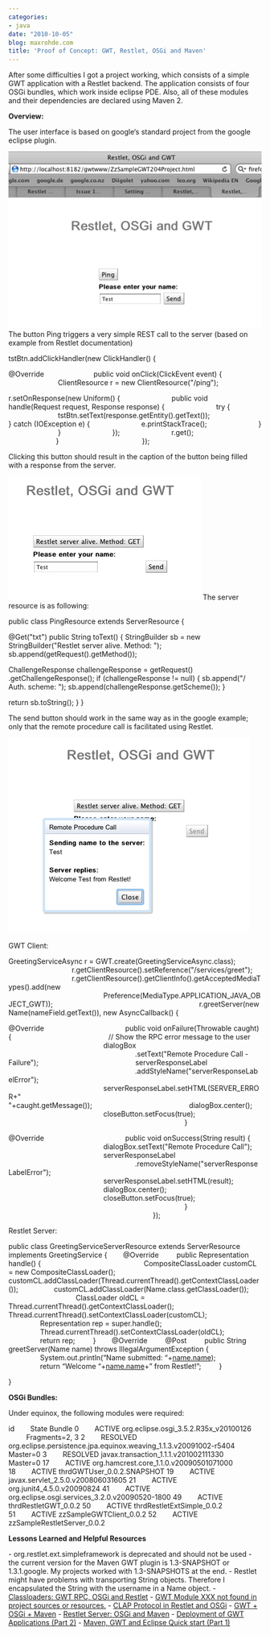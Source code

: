 ```yaml
---
categories:
- java
date: "2010-10-05"
blog: maxrohde.com
title: 'Proof of Concept: GWT, Restlet, OSGi and Maven'
---
```


After some difficulties I got a project working, which consists of a simple GWT application with a Restlet backend. The application consists of four OSGi bundles, which work inside eclipse PDE. Also, all of these modules and their dependencies are declared using Maven 2.

**Overview:**

The user interface is based on google‘s standard project from the google eclipse plugin.

![bildschirmfoto2010-10-06um12-52-25.png](images/bildschirmfoto2010-10-06um12-52-25.png) The button Ping triggers a very simple REST call to the server (based on example from Restlet documentation)

tstBtn.addClickHandler(new ClickHandler() {

@Override                         public void onClick(ClickEvent event) {                          ClientResource r = new ClientResource("/ping");

r.setOnResponse(new Uniform() {                          public void handle(Request request, Response response) {                          try {                          tstBtn.setText(response.getEntity().getText());                          } catch (IOException e) {                          e.printStackTrace();                          }                          }                          });                          r.get();                                                          }                                          });

Clicking this button should result in the caption of the button being filled with a response from the server.

![bildschirmfoto2010-10-06um12-55-30.png](images/bildschirmfoto2010-10-06um12-55-30.png) The server resource is as following:

public class PingResource extends ServerResource {

@Get("txt") public String toText() { StringBuilder sb = new StringBuilder("Restlet server alive. Method: "); sb.append(getRequest().getMethod());

ChallengeResponse challengeResponse = getRequest() .getChallengeResponse(); if (challengeResponse != null) { sb.append("/ Auth. scheme: "); sb.append(challengeResponse.getScheme()); }

return sb.toString(); } }

The send button should work in the same way as in the google example; only that the remote procedure call is facilitated using Restlet.

![bildschirmfoto2010-10-06um12-58-54.png](images/bildschirmfoto2010-10-06um12-58-54.png)

GWT Client:

GreetingServiceAsync r = GWT.create(GreetingServiceAsync.class);                                 r.getClientResource().setReference("/services/greet");                                 r.getClientResource().getClientInfo().getAcceptedMediaTypes().add(new                                                 Preference<MediaType>(MediaType.APPLICATION_JAVA_OBJECT_GWT));                                                                          r.greetServer(new Name(nameField.getText()), new AsyncCallback<String>() {

@Override                                         public void onFailure(Throwable caught) {                                                 // Show the RPC error message to the user                                                 dialogBox                                                                 .setText("Remote Procedure Call - Failure");                                                 serverResponseLabel                                                                 .addStyleName("serverResponseLabelError");                                                 serverResponseLabel.setHTML(SERVER_ERROR+"<br/>"+caught.getMessage());                                                 dialogBox.center();                                                 closeButton.setFocus(true);                                                                                          }

@Override                                         public void onSuccess(String result) {                                                 dialogBox.setText("Remote Procedure Call");                                                 serverResponseLabel                                                                 .removeStyleName("serverResponseLabelError");                                                 serverResponseLabel.setHTML(result);                                                 dialogBox.center();                                                 closeButton.setFocus(true);                                                                                          }                                                                          });

Restlet Server:

public class GreetingServiceServerResource extends ServerResource implements GreetingService {        @Override         public Representation handle() {                                                    CompositeClassLoader customCL = new CompositeClassLoader();                  customCL.addClassLoader(Thread.currentThread().getContextClassLoader());                  customCL.addClassLoader(Name.class.getClassLoader());                                   ClassLoader oldCL = Thread.currentThread().getContextClassLoader();                  Thread.currentThread().setContextClassLoader(customCL);                                  Representation rep = super.handle();                                  Thread.currentThread().setContextClassLoader(oldCL);                                  return rep;         }        @Override         @Post         public String greetServer(Name name) throws IllegalArgumentException {                 System.out.println(“Name submitted: “+[name.name](http://name.name));                 return “Welcome “+[name.name](http://name.name)+” from Restlet!”;         }

}

**OSGi Bundles:**

Under equinox, the following modules were required:

id        State Bundle 0        ACTIVE org.eclipse.osgi_3.5.2.R35x_v20100126          Fragments=2, 3 2        RESOLVED org.eclipse.persistence.jpa.equinox.weaving_1.1.3.v20091002-r5404          Master=0 3        RESOLVED javax.transaction_1.1.1.v201002111330          Master=0 17        ACTIVE org.hamcrest.core_1.1.0.v20090501071000 18        ACTIVE thrdGWTUser_0.0.2.SNAPSHOT 19        ACTIVE javax.servlet_2.5.0.v200806031605 21        ACTIVE org.junit4_4.5.0.v20090824 41        ACTIVE org.eclipse.osgi.services_3.2.0.v20090520-1800 49        ACTIVE thrdRestletGWT_0.0.2 50        ACTIVE thrdRestletExtSimple_0.0.2 51        ACTIVE zzSampleGWTClient_0.0.2 52        ACTIVE zzSampleRestletServer_0.0.2

**Lessons Learned and Helpful Resources**

\- org.restlet.ext.simpleframework is deprecated and should not be used - the current version for the Maven GWT plugin is 1.3-SNAPSHOT or 1.3.1.google. My projects worked with 1.3-SNAPSHOTS at the end. - Restlet might have problems with transporting String objects. Therefore I encapsulated the String with the username in a Name object. - [Classloaders: GWT RPC, OSGi and Restlet](http://maxrohde.com/2010/10/06/classloaders-gwt-rpc-osgi-and-restlet/) - [GWT Module XXX not found in project sources or resources.](http://maxrohde.com/2010/10/05/gwt-module-xxx-not-found-in-project-sources-or-resources/) - [CLAP Protocol in Restlet and OSGi](http://maxrohde.com/2010/09/29/clap-protocol-in-restlet-and-osgi/) - [GWT + OSGi + Maven](http://maxrohde.com/2010/09/25/gwt-osgi-maven/) - [Restlet Server: OSGi and Maven](http://maxrohde.com/2010/09/19/restlet-server-osgi-and-maven/) - [Deployment of GWT Applications (Part 2)](http://maxrohde.com/2010/09/19/deployment-of-gwt-applications-part-2/) - [Maven, GWT and Eclipse Quick start (Part 1)](http://maxrohde.com/2010/09/17/maven-gwt-and-eclipse-quick-start-part-1/)